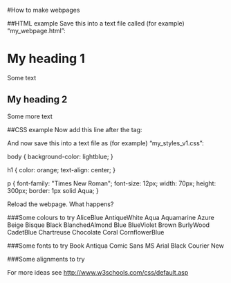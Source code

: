 #How to make webpages

##HTML example
Save this into a text file called (for example) “my_webpage.html”:

<html>
<head>
<title>Title of page</title>

</head>
<body>
<h1>My heading 1</h1>
<p>Some text</p>

<h2>My heading 2</h2>
<p>Some more text</p>

</body>
</html>

##CSS example
Now add this line after the </title> tag:
<link rel="stylesheet" type="text/css" href="my_styles_v1.css">

And now save this into a text file as (for example) “my_styles_v1.css”:

body {
    background-color: lightblue;
}

h1 {
    color: orange;
    text-align: center;
}

p {
    font-family: "Times New Roman";
    font-size: 12px;
    width: 70px;
    height: 300px;
    border: 1px solid Aqua;
}

Reload the webpage. What happens?

###Some colours to try
AliceBlue
AntiqueWhite
Aqua
Aquamarine
Azure
Beige
Bisque
Black
BlanchedAlmond
Blue
BlueViolet
Brown
BurlyWood
CadetBlue
Chartreuse
Chocolate
Coral
CornflowerBlue

###Some fonts to try
Book Antiqua
Comic Sans MS
Arial Black
Courier New

###Some alignments to try

For more ideas see http://www.w3schools.com/css/default.asp